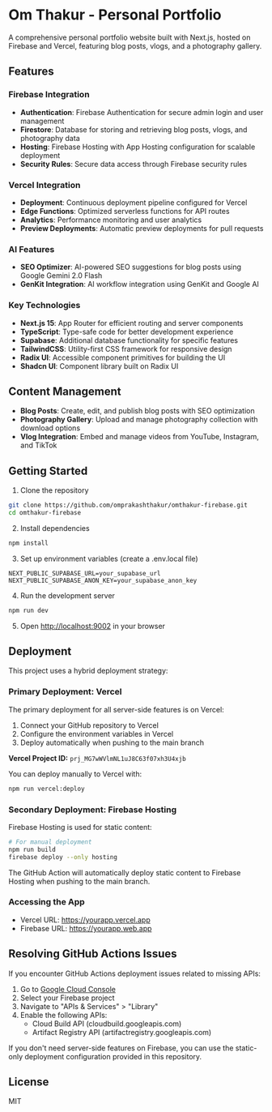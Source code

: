 # Om Thakur - Personal Portfolio

A comprehensive personal portfolio website built with Next.js, hosted on Firebase and Vercel, featuring blog posts, vlogs, and a photography gallery.

## Features

### Firebase Integration
- **Authentication**: Firebase Authentication for secure admin login and user management
- **Firestore**: Database for storing and retrieving blog posts, vlogs, and photography data
- **Hosting**: Firebase Hosting with App Hosting configuration for scalable deployment
- **Security Rules**: Secure data access through Firebase security rules

### Vercel Integration
- **Deployment**: Continuous deployment pipeline configured for Vercel
- **Edge Functions**: Optimized serverless functions for API routes
- **Analytics**: Performance monitoring and user analytics
- **Preview Deployments**: Automatic preview deployments for pull requests

### AI Features
- **SEO Optimizer**: AI-powered SEO suggestions for blog posts using Google Gemini 2.0 Flash
- **GenKit Integration**: AI workflow integration using GenKit and Google AI

### Key Technologies
- **Next.js 15**: App Router for efficient routing and server components
- **TypeScript**: Type-safe code for better development experience
- **Supabase**: Additional database functionality for specific features
- **TailwindCSS**: Utility-first CSS framework for responsive design
- **Radix UI**: Accessible component primitives for building the UI
- **Shadcn UI**: Component library built on Radix UI

## Content Management
- **Blog Posts**: Create, edit, and publish blog posts with SEO optimization
- **Photography Gallery**: Upload and manage photography collection with download options
- **Vlog Integration**: Embed and manage videos from YouTube, Instagram, and TikTok

## Getting Started

1. Clone the repository
```bash
git clone https://github.com/omprakashthakur/omthakur-firebase.git
cd omthakur-firebase
```

2. Install dependencies
```bash
npm install
```

3. Set up environment variables (create a .env.local file)
```
NEXT_PUBLIC_SUPABASE_URL=your_supabase_url
NEXT_PUBLIC_SUPABASE_ANON_KEY=your_supabase_anon_key
```

4. Run the development server
```bash
npm run dev
```

5. Open [http://localhost:9002](http://localhost:9002) in your browser

## Deployment

This project uses a hybrid deployment strategy:

### Primary Deployment: Vercel
The primary deployment for all server-side features is on Vercel:

1. Connect your GitHub repository to Vercel
2. Configure the environment variables in Vercel
3. Deploy automatically when pushing to the main branch

**Vercel Project ID:** `prj_MG7wWVlmNL1uJ8C63f07xh3U4xjb`

You can deploy manually to Vercel with:
```bash
npm run vercel:deploy
```

### Secondary Deployment: Firebase Hosting
Firebase Hosting is used for static content:

```bash
# For manual deployment
npm run build
firebase deploy --only hosting
```

The GitHub Action will automatically deploy static content to Firebase Hosting when pushing to the main branch.

### Accessing the App
- Vercel URL: https://yourapp.vercel.app
- Firebase URL: https://yourapp.web.app

## Resolving GitHub Actions Issues

If you encounter GitHub Actions deployment issues related to missing APIs:

1. Go to [Google Cloud Console](https://console.cloud.google.com/)
2. Select your Firebase project
3. Navigate to "APIs & Services" > "Library"
4. Enable the following APIs:
   - Cloud Build API (cloudbuild.googleapis.com)
   - Artifact Registry API (artifactregistry.googleapis.com)

If you don't need server-side features on Firebase, you can use the static-only deployment configuration provided in this repository.

## License
MIT
